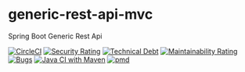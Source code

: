 # generic-rest-api-mvc
Spring Boot Generic Rest Api

[![CircleCI](https://dl.circleci.com/status-badge/img/gh/sudoitir/generic-rest-api-mvc/tree/develop.svg?style=svg)](https://dl.circleci.com/status-badge/redirect/gh/sudoitir/generic-rest-api-mvc/tree/develop)
[![Security Rating](https://sonarcloud.io/api/project_badges/measure?project=sudoitir_generic-rest-api-mvc&metric=security_rating)](https://sonarcloud.io/summary/new_code?id=sudoitir_generic-rest-api-mvc)
[![Technical Debt](https://sonarcloud.io/api/project_badges/measure?project=sudoitir_generic-rest-api-mvc&metric=sqale_index)](https://sonarcloud.io/summary/new_code?id=sudoitir_generic-rest-api-mvc)
[![Maintainability Rating](https://sonarcloud.io/api/project_badges/measure?project=sudoitir_generic-rest-api-mvc&metric=sqale_rating)](https://sonarcloud.io/summary/new_code?id=sudoitir_generic-rest-api-mvc)
[![Bugs](https://sonarcloud.io/api/project_badges/measure?project=sudoitir_generic-rest-api-mvc&metric=bugs)](https://sonarcloud.io/summary/new_code?id=sudoitir_generic-rest-api-mvc)
[![Java CI with Maven](https://github.com/sudoitir/generic-rest-api-mvc/actions/workflows/maven.yml/badge.svg)](https://github.com/sudoitir/generic-rest-api-mvc/actions/workflows/maven.yml)
[![pmd](https://github.com/sudoitir/generic-rest-api-mvc/actions/workflows/pmd.yml/badge.svg?branch=develop)](https://github.com/sudoitir/generic-rest-api-mvc/actions/workflows/pmd.yml)



